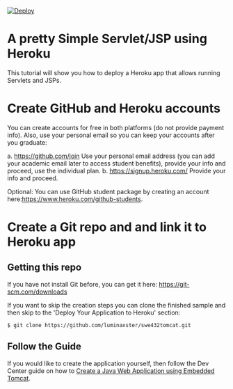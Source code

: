 [![Deploy](https://www.herokucdn.com/deploy/button.svg)](https://heroku.com/deploy)
# A pretty Simple Servlet/JSP using Heroku

This tutorial will show you how to deploy a Heroku app that allows running Servlets and JSPs.

# Create GitHub and Heroku accounts

You can create accounts for free in both platforms (do not provide payment info). Also, use your personal email so you can keep your accounts after you graduate:

a. https://github.com/join Use your personal email address (you can add your academic email later to access student benefits), provide your info and proceed, use the individual plan.
b. https://signup.heroku.com/ Provide your info and proceed.

Optional: You can use GitHub student package by creating an account here:https://www.heroku.com/github-students. 

# Create a Git repo and and link it to Heroku app 

## Getting this repo

If you have not install Git before, you can get it here: https://git-scm.com/downloads

If you want to skip the creation steps you can clone the finished sample and then skip to the 'Deploy Your Application to Heroku' section:

```
$ git clone https://github.com/luminaxster/swe432tomcat.git
```

## Follow the Guide

If you would like to create the application yourself, then follow the Dev Center guide on how to [Create a Java Web Application using Embedded Tomcat](https://devcenter.heroku.com/articles/create-a-java-web-application-using-embedded-tomcat).


